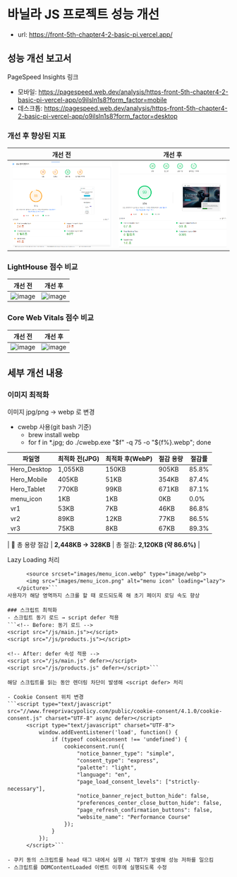 # 바닐라 JS 프로젝트 성능 개선
- url: https://front-5th-chapter4-2-basic-pi.vercel.app/

## 성능 개선 보고서

PageSpeed Insights 링크
- 모바일: https://pagespeed.web.dev/analysis/https-front-5th-chapter4-2-basic-pi-vercel-app/o9ilsln1s8?form_factor=mobile
- 데스크톱: https://pagespeed.web.dev/analysis/https-front-5th-chapter4-2-basic-pi-vercel-app/o9ilsln1s8?form_factor=desktop

### 개선 후 향상된 지표
|개선 전|개선 후|
|---|---|
|![alt text](./images/beforeDevelop.png)|![alt text](./images/afterDevelop.png)|

### LightHouse 점수 비교 
|개선 전|개선 후|
|---|---|
|![image](https://github.com/user-attachments/assets/52b5d85e-0066-45f8-970a-dd44122ab9e3)|![image](https://github.com/user-attachments/assets/9fc4ea00-905e-4e16-a117-b9d214d7a438)|

### Core Web Vitals 점수 비교 
|개선 전|개선 후|
|---|---|
|![image](https://github.com/user-attachments/assets/c0c88c39-49b9-44f8-8b03-974426e9f391)|![image](https://github.com/user-attachments/assets/c7d266bd-b0b7-42ac-af86-d2bf2aec7559)|


## 세부 개선 내용 

### 이미지 최적화
이미지 jpg/png → webp 로 변경
- cwebp 사용(git bash 기준)
    - brew install webp
    - for f in *.jpg; do ./cwebp.exe "$f" -q 75 -o "${f%}.webp"; done

| 파일명           | 최적화 전(JPG) | 최적화 후(WebP) | 절감 용량 | 절감률   |
|------------------|----------------|------------------|-----------|----------|
| Hero_Desktop     | 1,055KB        | 150KB            | 905KB     | 85.8%    |
| Hero_Mobile      | 405KB          | 51KB             | 354KB     | 87.4%    |
| Hero_Tablet      | 770KB          | 99KB             | 671KB     | 87.1%    |
| menu_icon        | 1KB            | 1KB              | 0KB       | 0.0%     |
| vr1              | 53KB           | 7KB              | 46KB      | 86.8%    |
| vr2              | 89KB           | 12KB             | 77KB      | 86.5%    |
| vr3              | 75KB           | 8KB              | 67KB      | 89.3%    |

| 🔻 총 용량 절감  | **2,448KB → 328KB** | 총 절감: **2,120KB (약 86.6%)** |

Lazy Loading 처리 
  ```<picture>
        <source srcset="images/menu_icon.webp" type="image/webp">
        <img src="images/menu_icon.png" alt="menu icon" loading="lazy">
     </picture>```
사용자가 해당 영역까지 스크롤 할 때 로드되도록 해 초기 페이지 로딩 속도 향상

### 스크립트 최적화
- 스크립트 동기 로드 → script defer 적용
```<!-- Before: 동기 로드 -->
<script src="/js/main.js"></script>
<script src="/js/products.js"></script>

<!-- After: defer 속성 적용 -->
<script src="/js/main.js" defer></script>
<script src="/js/products.js" defer></script>```

해당 스크립트를 읽는 동안 렌더링 차단이 발생해 <script defer> 처리

- Cookie Consent 위치 변경
```<script type="text/javascript" src="//www.freeprivacypolicy.com/public/cookie-consent/4.1.0/cookie-consent.js" charset="UTF-8" async defer></script>
        <script type="text/javascript" charset="UTF-8">
            window.addEventListener('load', function() {
                if (typeof cookieconsent !== 'undefined') {
                    cookieconsent.run({
                        "notice_banner_type": "simple",
                        "consent_type": "express",
                        "palette": "light",
                        "language": "en",
                        "page_load_consent_levels": ["strictly-necessary"],
                        "notice_banner_reject_button_hide": false,
                        "preferences_center_close_button_hide": false,
                        "page_refresh_confirmation_buttons": false,
                        "website_name": "Performance Course"
                    });
                }
            });
        </script>```

- 쿠키 동의 스크립트를 head 태그 내에서 실행 시 TBT가 발생해 성능 저하를 일으킴
- 스크립트를 DOMContentLoaded 이벤트 이후에 실행되도록 수정
